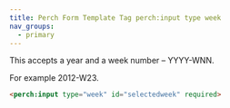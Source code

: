 ```yaml
---
title: Perch Form Template Tag perch:input type week
nav_groups:
  - primary
---
```


This accepts a year and a week number – YYYY-WNN.

For example 2012-W23.

```html
<perch:input type="week" id="selectedweek" required>
```
